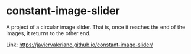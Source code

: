 # constant-image-slider
A project of a circular image slider. That is, once it reaches the end of the images, it returns to the other end.

Link: https://javiervaleriano.github.io/constant-image-slider/
